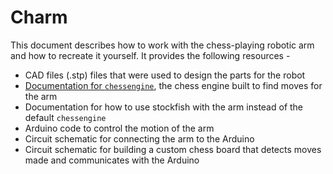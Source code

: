 # Charm
This document describes how to work with the chess-playing
robotic arm and how to recreate it yourself. It provides
the following resources -

- CAD files (.stp) files that were used to design the parts for the robot
- [Documentation for `chessengine`](https://chessengine.readthedocs.io/en/latest), the chess engine built to find moves for the arm
- Documentation for how to use stockfish with the arm instead of the default `chessengine`
- Arduino code to control the motion of the arm
- Circuit schematic for connecting the arm to the Arduino
- Circuit schematic for building a custom chess board that detects moves made and communicates with the Arduino
